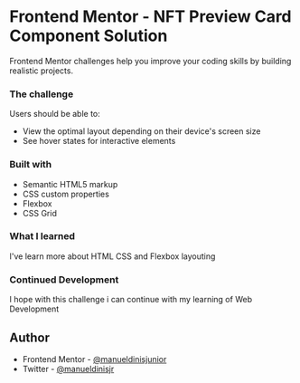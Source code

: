 # Frontend Mentor - NFT Preview Card Component Solution

Frontend Mentor challenges help you improve your coding skills by building realistic projects. 

### The challenge

Users should be able to:

- View the optimal layout depending on their device's screen size
- See hover states for interactive elements

### Built with

- Semantic HTML5 markup
- CSS custom properties
- Flexbox
- CSS Grid

### What I learned

I've learn more about HTML CSS and Flexbox layouting

### Continued Development

I hope with this challenge i can continue with my learning of Web Development

## Author

- Frontend Mentor - [@manueldinisjunior](https://www.frontendmentor.io/profile/manueldinisjunior)
- Twitter - [@manueldinisjr](https://www.twitter.com/manueldinisjr)
